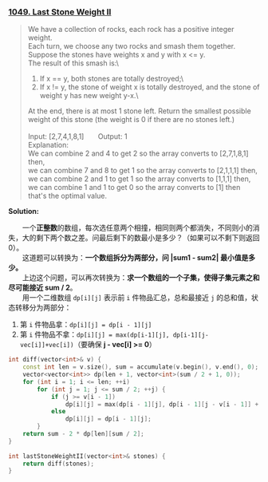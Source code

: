 ### [1049. Last Stone Weight II](https://leetcode.com/problems/last-stone-weight-ii/description/)

> We have a collection of rocks, each rock has a positive integer weight.\
> Each turn, we choose any two rocks and smash them together.  Suppose the stones have weights x and y with x <= y.\
> The result of this smash is:\
> 1. If x == y, both stones are totally destroyed;\
> 2. If x != y, the stone of weight x is totally destroyed, and the stone of weight y has new weight y-x.\
> 
> At the end, there is at most 1 stone left.  Return the smallest possible weight of this stone (the weight is 0 if there are no stones left.)\
> \
> Input: [2,7,4,1,8,1]&emsp;&emsp;Output: 1\
> Explanation: \
> We can combine 2 and 4 to get 2 so the array converts to [2,7,1,8,1] then,\
> we can combine 7 and 8 to get 1 so the array converts to [2,1,1,1] then,\
> we can combine 2 and 1 to get 1 so the array converts to [1,1,1] then,\
> we can combine 1 and 1 to get 0 so the array converts to [1] then that's the optimal value.

**Solution:**

&emsp;&emsp;一个**正整数**的数组，每次选任意两个相撞，相同则两个都消失，不同则小的消失，大的剩下两个数之差。问最后剩下的数最小是多少？（如果可以不剩下则返回0）。\
&emsp;&emsp;这道题可以转换为：**一个数组拆分为两部分，问 |sum1 - sum2| 最小值是多少。**\
&emsp;&emsp;上边这个问题，可以再次转换为：**求一个数组的一个子集，使得子集元素之和尽可能接近 sum / 2**。\
&emsp;&emsp;用一个二维数组 `dp[i][j]` 表示前 `i` 件物品汇总，总和最接近 `j` 的总和值，状态转移分为两部分：
1. 第 `i` 件物品拿：`dp[i][j] = dp[i - 1][j]`
2. 第 `i` 件物品不拿：`dp[i][j] = max(dp[i-1][j], dp[i-1][j-vec[i]]+vec[i])`（要确保 **j - vec[i] >= 0**）

```cpp
int diff(vector<int>& v) {
    const int len = v.size(), sum = accumulate(v.begin(), v.end(), 0);
    vector<vector<int>> dp(len + 1, vector<int>(sum / 2 + 1, 0));
    for (int i = 1; i <= len; ++i)
        for (int j = 1; j <= sum / 2; ++j) {
            if (j >= v[i - 1])
                dp[i][j] = max(dp[i - 1][j], dp[i - 1][j - v[i - 1]] + v[i - 1]);
            else
                dp[i][j] = dp[i - 1][j];
        }
    return sum - 2 * dp[len][sum / 2];
}
    
int lastStoneWeightII(vector<int>& stones) {
    return diff(stones);
}
```

